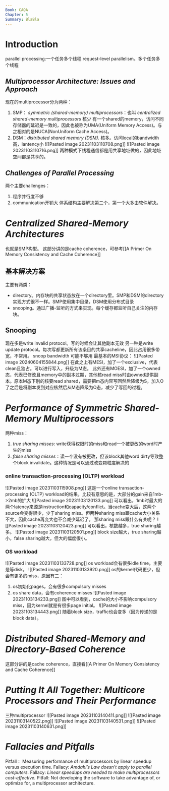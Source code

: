 ```yaml
---
Book: CAQA
Chapter: 5
Summary: BlaBla
---
```

# Introduction
parallel processing:一个任务多个线程
request-level parallelism。多个任务多个线程
## _Multiprocessor Architecture: Issues and Approach_
现在的multiprocessor分为两种：
1. SMP： _symmetric (shared-memory) multiprocessors_：也叫 _centralized shared-memory multiprocessors_ 核少 有一个shared的memory，访问不同存储器的延迟是一致的，因此也被称为UMA(Uniform Memory Access)。与之相对的是NUCA(NonUniform Cache Access)。
2. DSM：_distributed shared memory (DSM)._ 核多。访问local的bandwidth高，lantency小
![[Pasted image 20231103110708.png]]
![[Pasted image 20231103110716.png]]
两种模式下线程通信都是用共享地址做的，因此地址空间都是共享的。
## _Challenges of Parallel Processing_
两个主要challenges：
1. 程序并行度不够
2. communication开销大
体系结构主要解决第二个，第一个大多由软件解决。

# _Centralized Shared-Memory Architectures_
也就是SMP构型。
这部分讲的是cache coherence，可参考[[A Primer On Memory Consistency and Cache Coherence]]
## 基本解决方案
主要有两类：
- directory。内存块的共享状态放在一个directory里。SMP和DSM的directory实现方式很不一样。SMP使用集中目录，DSM使用分布式目录
- snooping。通过广播-监听的方式来实现。每个缓存都监听自己关注的内存块。
## Snooping
现在多是write invalid protocol。写的时候会让其他副本无效
另一种是write update protocol。每次写都更新所有该条目的共享cacheline，因此占用很多带宽，不常用。
snoop bandwidth 可能不够用
最基本的MSI协议：
![[Pasted image 20240604155844.png]]
在此之上有MESI，加了一个exclusive，代表clean且独占。可以进行写入，升级为M态。
此外还有MOESI，加了一个owned态，代表已修改且memory中的副本过期，其他核read miss时由owned提供副本。原本M态下别的核要read shared，需要把m态内容写回然后降级为S，加入O了之后是将副本发到对应核然后从M态降级为O态，减少了写回的过程。

# _Performance of Symmetric Shared-Memory Multiprocessors_
两种miss：
1. _true sharing misses_: write获得权限时的miss和read一个被更改的word时产生的miss
2. _false sharing misses_：读一个没有被更改，但该block其他word dirty导致整个block invalidate。这种情况是可以通过改变颗粒度解决的
### online transaction-processing (OLTP) workload
![[Pasted image 20231103115908.png]]
这是一个online transaction-processing (OLTP) workload的结果，比较有意思的是，大部分的gain来自1mb->2mb的扩大
![[Pasted image 20231103120133.png]]
可以看出，1mb时最大的两个latency来源是instruction和capacity/conflict。当cache变大后，这两个source会变得很少，少于sharing miss。但两种sharing miss跟cache大小关系不大，因此cache再变大也不会减少延迟了。
那sharing miss跟什么有关呢？
![[Pasted image 20231103120423.png]]
可以看出，核数越多，true sharing越多。
![[Pasted image 20231103120501.png]]
block size越大，true sharing越小，false sharing越大，但大的幅度很小。

### OS workload
![[Pasted image 20231103133728.png]]
os workload会有很多idle time。主要是等disk。
![[Pasted image 20231103133920.png]]
os的kernel代码更少，但会有更多的miss，原因有二：
1. os初始化pages，会有很多compulsory misses
2. os share data，会有coherence misses
![[Pasted image 20231103134233.png]]
图中可以看到，cache的大小不影响compulsory miss，因为kernel就是有很多page initial。
![[Pasted image 20231103134443.png]]
随着block size，traffic也会变多（因为传递的是block data）。
# _Distributed Shared-Memory and Directory-Based Coherence_
这部分讲的是cache coherence，直接看[[A Primer On Memory Consistency and Cache Coherence]]

# _Putting It All Together: Multicore Processors and Their Performance_
三种multiprocessor
![[Pasted image 20231103140411.png]]
![[Pasted image 20231103140522.png]]
![[Pasted image 20231103140531.png]]
![[Pasted image 20231103140631.png]]

# _Fallacies and Pitfalls_
Pitfall： Measuring performance of multiprocessors by linear speedup versus execution time.
Fallacy: _Amdahl’s Law doesn’t apply to parallel computers._
Fallacy: _Linear speedups are needed to make multiprocessors cost-effective._
Pitfall: Not developing the software to take advantage of, or optimize for, a multiprocessor architecture.
